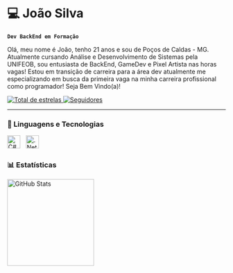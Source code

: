 # 💻 João Silva

**`Dev BackEnd em Formação`**

Olá, meu nome é João, tenho 21 anos e sou de Poços de Caldas - MG. Atualmente cursando Análise e Desenvolvimento de Sistemas pela UNIFEOB, sou entusiasta de BackEnd, GameDev e Pixel Artista nas horas vagas! Estou em transição de carreira para a área dev atualmente me especializando em busca da primeira vaga na minha carreira profissional como programador! Seja Bem Vindo(a)!

<p align="left">
    <a href="https://github.com/joaosilva-prog?tab=repositories&sort=stargazers">
        <img 
            alt="Total de estrelas" 
            title="Total de estrelas GitHub" 
            src="https://custom-icon-badges.demolab.com/github/stars/joaosilva-prog?color=55960c&style=for-the-badge&labelColor=488207&logo=star&label=estrelas"
        />
    </a>
    <a href="https://github.com/Larissakich?tab=followers">
        <img 
            alt="Seguidores" 
            title="Me siga no GitHub" 
            src="https://custom-icon-badges.demolab.com/github/followers/joaosilva-prog?color=236ad3&labelColor=1155ba&style=for-the-badge&logo=github&label=Seguidores&logoColor=white"
        />
    </a>
</p>

---

### 🤖 Linguagens e Tecnologias

<img 
    align="left" 
    alt="C#"
    title="C#" 
    width="30px" 
    style="padding-right: 10px;" 
src="https://cdn.jsdelivr.net/gh/devicons/devicon@latest/icons/csharp/csharp-original.svg" />
          
<img 
    align="left" 
    alt=".Net Core"
    title=".Net Core" 
    width="30px" 
    style="padding-right: 10px;" 
src="https://cdn.jsdelivr.net/gh/devicons/devicon@latest/icons/dotnetcore/dotnetcore-original.svg" />

<br/>
<br/>

### 📊 Estatísticas

<img 
    align="left" 
    alt="GitHub Stats"
    height="200" 
    style="padding-right: 10px;" 
src="https://github-readme-stats.vercel.app/api/top-langs/?username=joaosilva-prog&theme=gruvbox&layout-compact&custom_tittle=Tecnologias&langs_count=1"/>
